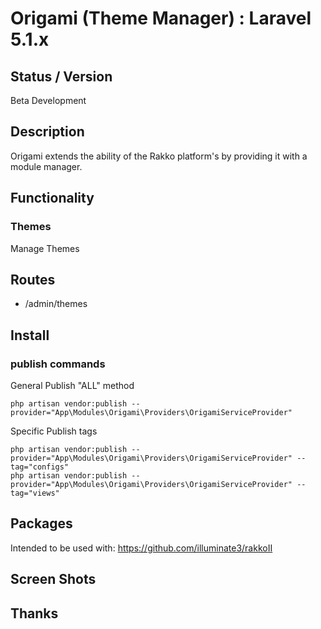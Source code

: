 # Origami (Theme Manager) : Laravel 5.1.x


## Status / Version

Beta Development


## Description
Origami extends the ability of the Rakko platform's by providing it with a module manager.


## Functionality


### Themes
Manage Themes


## Routes

* /admin/themes


## Install

### publish commands

General Publish "ALL" method
```
php artisan vendor:publish --provider="App\Modules\Origami\Providers\OrigamiServiceProvider"
```

Specific Publish tags
```
php artisan vendor:publish --provider="App\Modules\Origami\Providers\OrigamiServiceProvider" --tag="configs"
php artisan vendor:publish --provider="App\Modules\Origami\Providers\OrigamiServiceProvider" --tag="views"
```


## Packages

Intended to be used with:
https://github.com/illuminate3/rakkoII


## Screen Shots
## Thanks
